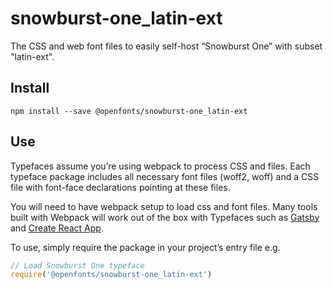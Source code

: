 
# snowburst-one_latin-ext

The CSS and web font files to easily self-host “Snowburst One” with subset "latin-ext".

## Install

`npm install --save @openfonts/snowburst-one_latin-ext`

## Use

Typefaces assume you’re using webpack to process CSS and files. Each typeface
package includes all necessary font files (woff2, woff) and a CSS file with
font-face declarations pointing at these files.

You will need to have webpack setup to load css and font files. Many tools built
with Webpack will work out of the box with Typefaces such as [Gatsby](https://github.com/gatsbyjs/gatsby)
and [Create React App](https://github.com/facebookincubator/create-react-app).

To use, simply require the package in your project’s entry file e.g.

```javascript
// Load Snowburst One typeface
require('@openfonts/snowburst-one_latin-ext')
```
